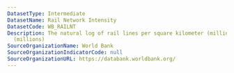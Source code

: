 ```yaml
---
DatasetType: Intermediate
DatasetName: Rail Network Intensity
DatasetCode: WB_RAILNT
Description: The natural log of rail lines per square kilometer (millions) per capita
  (millions)
SourceOrganizationName: World Bank
SourceOrganizationIndicatorCode: null
SourceOrganizationURL: https://databank.worldbank.org/
---
```


